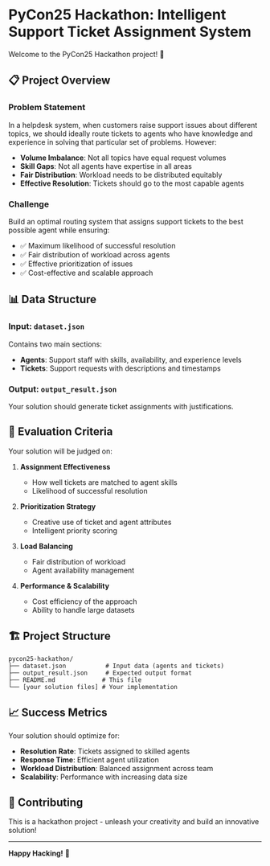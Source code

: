 # PyCon25 Hackathon: Intelligent Support Ticket Assignment System

Welcome to the PyCon25 Hackathon project! 🚀

## 📋 Project Overview

### Problem Statement

In a helpdesk system, when customers raise support issues about different topics, we should ideally route tickets to agents who have knowledge and experience in solving that particular set of problems. However:

- **Volume Imbalance**: Not all topics have equal request volumes
- **Skill Gaps**: Not all agents have expertise in all areas
- **Fair Distribution**: Workload needs to be distributed equitably
- **Effective Resolution**: Tickets should go to the most capable agents

### Challenge

Build an optimal routing system that assigns support tickets to the best possible agent while ensuring:
- ✅ Maximum likelihood of successful resolution
- ✅ Fair distribution of workload across agents
- ✅ Effective prioritization of issues
- ✅ Cost-effective and scalable approach

## 📊 Data Structure

### Input: `dataset.json`
Contains two main sections:
- **Agents**: Support staff with skills, availability, and experience levels
- **Tickets**: Support requests with descriptions and timestamps

### Output: `output_result.json`
Your solution should generate ticket assignments with justifications.

## 🎯 Evaluation Criteria

Your solution will be judged on:

1. **Assignment Effectiveness** 
   - How well tickets are matched to agent skills
   - Likelihood of successful resolution

2. **Prioritization Strategy**
   - Creative use of ticket and agent attributes
   - Intelligent priority scoring

3. **Load Balancing**
   - Fair distribution of workload
   - Agent availability management

4. **Performance & Scalability**
   - Cost efficiency of the approach
   - Ability to handle large datasets

## 🏗️ Project Structure

```
pycon25-hackathon/
├── dataset.json           # Input data (agents and tickets)
├── output_result.json     # Expected output format
├── README.md             # This file
└── [your solution files] # Your implementation
```

## 📈 Success Metrics

Your solution should optimize for:
- **Resolution Rate**: Tickets assigned to skilled agents
- **Response Time**: Efficient agent utilization
- **Workload Distribution**: Balanced assignment across team
- **Scalability**: Performance with increasing data size

## 🤝 Contributing

This is a hackathon project - unleash your creativity and build an innovative solution!

---

**Happy Hacking!** 🎉





